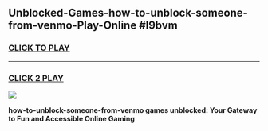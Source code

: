 
## Unblocked-Games-how-to-unblock-someone-from-venmo-Play-Online #l9bvm
<h3>
<a href="https://news.freeplayer.one?title=how-to-unblock-someone-from-venmo&ref=3">CLICK TO PLAY</a></h3>
<hr>

<h3>
<a href="https://news.freeplayer.one?title=how-to-unblock-someone-from-venmo&ref=3">CLICK 2 PLAY</a>
  
</h3>

<a href="https://news.freeplayer.one?title=how-to-unblock-someone-from-venmo&ref=3"><img src="https://clearcache.store/games.png"></a>


**how-to-unblock-someone-from-venmo games unblocked: Your Gateway to Fun and Accessible Online Gaming**
